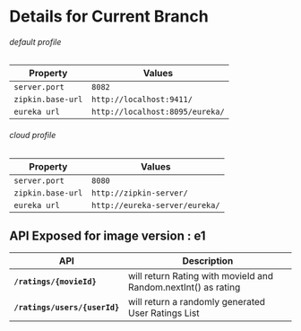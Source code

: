 # Details for Current Branch

###### default profile
|Property                   |Values                         |
|---------------------------|-------------------------------|
|`server.port`              |`8082`                         |
|`zipkin.base-url`          |`http://localhost:9411/`       |
|`eureka url`               |`http://localhost:8095/eureka/`|

###### cloud profile
|Property                   |Values                         |
|---------------------------|-------------------------------|
|`server.port`              |`8080`                         |
|`zipkin.base-url`          |`http://zipkin-server/`        |
|`eureka url`               |`http://eureka-server/eureka/` |


## API Exposed for image version : e1
|API                        |Description                    |
|---------------------------|-------------------------------|
|**`/ratings/{movieId}`**       |will return Rating with movieId and Random.nextInt() as rating |
|**`/ratings/users/{userId}`**  |will return a randomly generated User Ratings List             |
